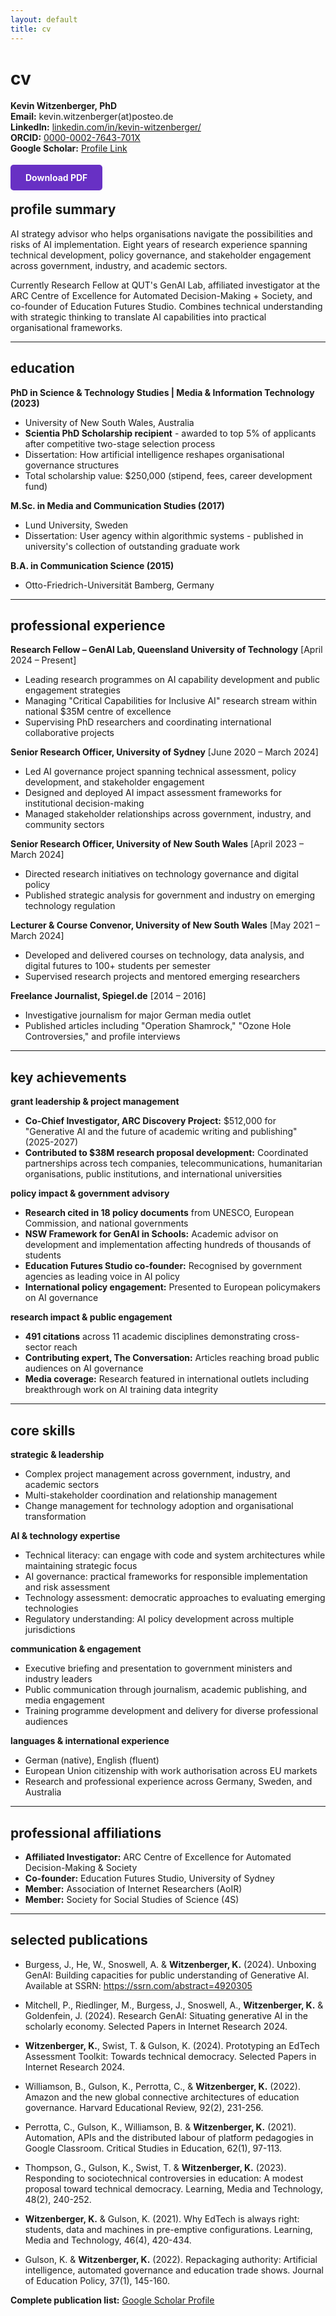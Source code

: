 ```yaml
---
layout: default
title: cv
---
```


# cv
<div class="contact-info">
  <strong>Kevin Witzenberger, PhD</strong><br>
  <strong>Email:</strong> kevin.witzenberger(at)posteo.de<br>
  <strong>LinkedIn:</strong> <a href="https://linkedin.com/in/kevin-witzenberger/">linkedin.com/in/kevin-witzenberger/</a><br>
  <strong>ORCID:</strong> <a href="https://orcid.org/0000-0002-7643-701X">0000-0002-7643-701X</a><br>
  <strong>Google Scholar:</strong> <a href="https://scholar.google.com.au/citations?user=rzyG0ucAAAAJ&hl=en">Profile Link</a>
</div>

<style>
/* Desktop: right-aligned */
.contact-info {
  text-align: right;
}

/* Mobile: left-aligned */
@media (max-width: 1024px) {
  .contact-info {
    text-align: left;
  }
}
</style>


<div style="margin: 30px 0;">
  <a href="/assets/Kevin.Witzenberger_CV.pdf" download style="background-color: #6830C4; color: white; padding: 12px 24px; text-decoration: none; border-radius: 5px; font-weight: bold;">
    Download PDF
  </a>
</div>

## profile summary

AI strategy advisor who helps organisations navigate the possibilities and risks of AI implementation. Eight years of research experience spanning technical development, policy governance, and stakeholder engagement across government, industry, and academic sectors.

Currently Research Fellow at QUT's GenAI Lab, affiliated investigator at the ARC Centre of Excellence for Automated Decision-Making + Society, and co-founder of Education Futures Studio. Combines technical understanding with strategic thinking to translate AI capabilities into practical organisational frameworks.

---

## education

**PhD in Science & Technology Studies | Media & Information Technology (2023)**
- University of New South Wales, Australia
- **Scientia PhD Scholarship recipient** - awarded to top 5% of applicants after competitive two-stage selection process
- Dissertation: How artificial intelligence reshapes organisational governance structures
- Total scholarship value: $250,000 (stipend, fees, career development fund)

**M.Sc. in Media and Communication Studies (2017)**
- Lund University, Sweden
- Dissertation: User agency within algorithmic systems - published in university's collection of outstanding graduate work

**B.A. in Communication Science (2015)**
- Otto-Friedrich-Universität Bamberg, Germany

---

## professional experience

**Research Fellow – GenAI Lab, Queensland University of Technology** [April 2024 – Present]
- Leading research programmes on AI capability development and public engagement strategies
- Managing "Critical Capabilities for Inclusive AI" research stream within national $35M centre of excellence
- Supervising PhD researchers and coordinating international collaborative projects

**Senior Research Officer, University of Sydney** [June 2020 – March 2024]
- Led AI governance project spanning technical assessment, policy development, and stakeholder engagement
- Designed and deployed AI impact assessment frameworks for institutional decision-making
- Managed stakeholder relationships across government, industry, and community sectors

**Senior Research Officer, University of New South Wales** [April 2023 – March 2024]
- Directed research initiatives on technology governance and digital policy
- Published strategic analysis for government and industry on emerging technology regulation

**Lecturer & Course Convenor, University of New South Wales** [May 2021 – March 2024]
- Developed and delivered courses on technology, data analysis, and digital futures to 100+ students per semester
- Supervised research projects and mentored emerging researchers

**Freelance Journalist, Spiegel.de** [2014 – 2016]
- Investigative journalism for major German media outlet
- Published articles including "Operation Shamrock," "Ozone Hole Controversies," and profile interviews

---

## key achievements

**grant leadership & project management**
- **Co-Chief Investigator, ARC Discovery Project:** $512,000 for "Generative AI and the future of academic writing and publishing" (2025-2027)
- **Contributed to $38M research proposal development:** Coordinated partnerships across tech companies, telecommunications, humanitarian organisations, public institutions, and international universities

**policy impact & government advisory**
- **Research cited in 18 policy documents** from UNESCO, European Commission, and national governments
- **NSW Framework for GenAI in Schools:** Academic advisor on development and implementation affecting hundreds of thousands of students
- **Education Futures Studio co-founder:** Recognised by government agencies as leading voice in AI policy
- **International policy engagement:** Presented to European policymakers on AI governance

**research impact & public engagement**
- **491 citations** across 11 academic disciplines demonstrating cross-sector reach
- **Contributing expert, The Conversation:** Articles reaching broad public audiences on AI governance
- **Media coverage:** Research featured in international outlets including breakthrough work on AI training data integrity

---

## core skills

**strategic & leadership**
- Complex project management across government, industry, and academic sectors
- Multi-stakeholder coordination and relationship management
- Change management for technology adoption and organisational transformation

**AI & technology expertise**
- Technical literacy: can engage with code and system architectures while maintaining strategic focus
- AI governance: practical frameworks for responsible implementation and risk assessment
- Technology assessment: democratic approaches to evaluating emerging technologies
- Regulatory understanding: AI policy development across multiple jurisdictions

**communication & engagement**
- Executive briefing and presentation to government ministers and industry leaders
- Public communication through journalism, academic publishing, and media engagement
- Training programme development and delivery for diverse professional audiences

**languages & international experience**
- German (native), English (fluent)
- European Union citizenship with work authorisation across EU markets
- Research and professional experience across Germany, Sweden, and Australia

---

## professional affiliations

- **Affiliated Investigator:** ARC Centre of Excellence for Automated Decision-Making & Society
- **Co-founder:** Education Futures Studio, University of Sydney
- **Member:** Association of Internet Researchers (AoIR)
- **Member:** Society for Social Studies of Science (4S)

---

## selected publications

- Burgess, J., He, W., Snoswell, A. & **Witzenberger, K.** (2024). Unboxing GenAI: Building capacities for public understanding of Generative AI. Available at SSRN: https://ssrn.com/abstract=4920305

- Mitchell, P., Riedlinger, M., Burgess, J., Snoswell, A., **Witzenberger, K.** & Goldenfein, J. (2024). Research GenAI: Situating generative AI in the scholarly economy. Selected Papers in Internet Research 2024.

- **Witzenberger, K.**, Swist, T. & Gulson, K. (2024). Prototyping an EdTech Assessment Toolkit: Towards technical democracy. Selected Papers in Internet Research 2024.

- Williamson, B., Gulson, K., Perrotta, C., & **Witzenberger, K.** (2022). Amazon and the new global connective architectures of education governance. Harvard Educational Review, 92(2), 231-256.

- Perrotta, C., Gulson, K., Williamson, B. & **Witzenberger, K.** (2021). Automation, APIs and the distributed labour of platform pedagogies in Google Classroom. Critical Studies in Education, 62(1), 97-113.

- Thompson, G., Gulson, K., Swist, T. & **Witzenberger, K.** (2023). Responding to sociotechnical controversies in education: A modest proposal toward technical democracy. Learning, Media and Technology, 48(2), 240-252.

- **Witzenberger, K.** & Gulson, K. (2021). Why EdTech is always right: students, data and machines in pre-emptive configurations. Learning, Media and Technology, 46(4), 420-434.

- Gulson, K. & **Witzenberger, K.** (2022). Repackaging authority: Artificial intelligence, automated governance and education trade shows. Journal of Education Policy, 37(1), 145-160.

**Complete publication list:** [Google Scholar Profile](https://scholar.google.com.au/citations?user=rzyG0ucAAAAJ&hl=en)
